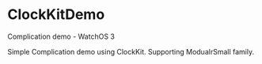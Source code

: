 # ClockKitDemo
Complication demo - WatchOS 3

Simple Complication demo using ClockKit. Supporting ModualrSmall family. 
